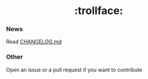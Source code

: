 <h1 align="center">:trollface:</h1>


### News

Read [CHANGELOG.md](CHANGELOG.md)

### Other

Open an issue or a pull request if you want to contribute